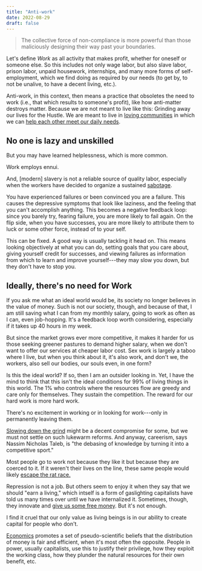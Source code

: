 ```yaml
---
title: "Anti-work"
date: 2022-08-29
draft: false
---
```


> The collective force of non-compliance
> is more powerful than those maliciously
> designing their way past your boundaries.

Let's define *Work* as all activity that makes profit, whether for
oneself or someone else. So this includes not only wage labor, but also
slave labor, prison labor, unpaid housework, internships, and many more
forms of self-employment, which we find doing as required by our needs
(to get by, to not be unalive, to have a decent living, etc.).

Anti-work, in this context, then means a practice that
obsoletes the need to work
(i.e., that which results to someone's profit),
like how anti-matter destroys matter.
Because we are not meant to live like this:
Grinding away our lives for the Hustle.
We are meant to live in [loving communities](/friendship)
in which we can [help each other meet our daily needs](/mutual-aid).

## No one is lazy and unskilled

But you may have learned helplessness, which is more common.

Work employs ennui.

And, [modern] slavery is not a reliable source of quality labor,
especially when the workers have decided to organize a sustained
[sabotage](/sabotage).

You have experienced failures or been convinced you are a failure. This
causes the depressive symptoms that look like laziness, and the feeling
that you can't accomplish anything. This becomes a negative feedback
loop: since you barely try, fearing failure, you are more likely to fail
again. On the flip side, when you have successes, you are more likely
to attribute them to luck or some other force, instead of to your self.

This can be fixed. A good way is usually tackling
it head on. This means looking objectively at what you can do, setting
goals that you care about, giving yourself credit for successes, and
viewing failures as information from which to learn and improve
yourself---they may slow you down, but they don't have to stop you.

## Ideally, there's no need for Work

If you ask me what an ideal world would be, its society no longer
believes in the value of money. Such is not our society, though, and
because of that, I am still saving what I can from my monthly salary,
going to work as often as I can, even job-hopping. It's a feedback loop
worth considering, especially if it takes up 40 hours in my week.

But since the market grows ever more competitive, it makes it harder for
us those seeking greener pastures to demand higher salary, when we don't
want to offer our services at cheaper labor cost. Sex work is largely a
taboo where I live, but when you think about it, it's also work, and
don't we, the workers, also sell our bodies, our souls even, in one form?

Is this the ideal world? If so, then I am an outsider looking in. Yet, I
have the mind to think that this isn't the ideal conditions for 99% of
living things in this world. The 1% who controls where the resources
flow are greedy and care only for themselves. They sustain the
competition. The reward for our hard work is more hard work.

There's no excitement in working
or in looking for work---only in permanently leaving them.

[Slowing down the grind](/slow-productivity) might be a decent
compromise for some, but we must not settle on such lukewarm reforms.
And anyway, careerism, says Nassim Nicholas Taleb, is "the debasing of
knowledge by turning it into a competitive sport."

Most people go to work not because they like it
but because they are coerced to it.
If it weren't their lives on the line,
these same people would likely [escape the rat race.](/personal-finance)

Repression is not a job.
But others seem to enjoy it when they say that we should
"earn a living,"
which intself is a form of gaslighting
capitalists have told us many times over
until we have internalized it.
Sometimes, though,
they innovate and [give us some free money](/UBI).
But it's not enough.

I find it cruel that our only value as living beings is in our ability
to create capital for people who don't.

[Economics](/economics) promotes a set of pseudo-scientific beliefs that the distribution of
money is fair and efficient, when it's most often the opposite.
People in power, usually capitalists, use this to justify their privilege,
how they exploit the working class,
how they plunder the natural resources for their own benefit, etc.
